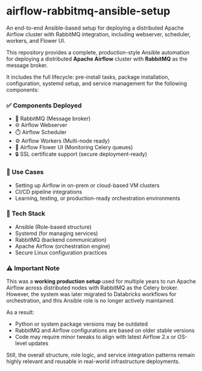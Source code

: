 # airflow-rabbitmq-ansible-setup
An end-to-end Ansible-based setup for deploying a distributed Apache Airflow cluster with RabbitMQ integration, including webserver, scheduler, workers, and Flower UI.

This repository provides a complete, production-style Ansible automation for deploying a distributed **Apache Airflow** cluster with **RabbitMQ** as the message broker.

It includes the full lifecycle: pre-install tasks, package installation, configuration, systemd setup, and service management for the following components:

### ✅ Components Deployed
- 🐇 RabbitMQ (Message broker)
- 🌐 Airflow Webserver
- ⏱️ Airflow Scheduler
- ⚙️ Airflow Workers (Multi-node ready)
- 🌸 Airflow Flower UI (Monitoring Celery queues)
- 🔒 SSL certificate support (secure deployment-ready)

### 🚀 Use Cases
- Setting up Airflow in on-prem or cloud-based VM clusters
- CI/CD pipeline integrations
- Learning, testing, or production-ready orchestration environments

### 🧰 Tech Stack
- Ansible (Role-based structure)
- Systemd (for managing services)
- RabbitMQ (backend communication)
- Apache Airflow (orchestration engine)
- Secure Linux configuration practices

### ⚠️ Important Note

This was a **working production setup** used for multiple years to run Apache Airflow across distributed nodes with RabbitMQ as the Celery broker. However, the system was later migrated to Databricks workflows for orchestration, and this Ansible role is no longer actively maintained.

As a result:
- Python or system package versions may be outdated
- RabbitMQ and Airflow configurations are based on older stable versions
- Code may require minor tweaks to align with latest Airflow 2.x or OS-level updates

Still, the overall structure, role logic, and service integration patterns remain highly relevant and reusable in real-world infrastructure deployments.

